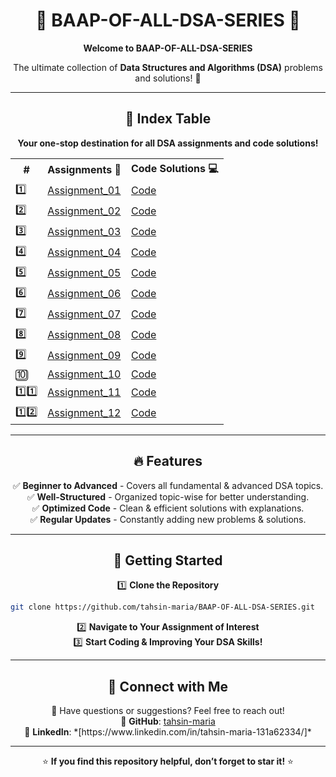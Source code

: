 <h1 align="center">🌟 BAAP-OF-ALL-DSA-SERIES 🌟</h1>

<p align="center">
  <strong>Welcome to BAAP-OF-ALL-DSA-SERIES</strong>
</p>

<p align="center">
  The ultimate collection of <strong>Data Structures and Algorithms (DSA)</strong> problems and solutions! 🚀
</p>

---

<h2 align="center">📌 Index Table</h2>

<p align="center">
  <strong>Your one-stop destination for all DSA assignments and code solutions!</strong>
</p>

<table align="center">
<tr>
<th>#</th>
<th>Assignments 📑</th>
<th>Code Solutions 💻</th>
</tr>
<tr><td>1️⃣</td> <td><a href="#">Assignment_01</a></td> <td><a href="#">Code</a></td></tr>
<tr><td>2️⃣</td> <td><a href="#">Assignment_02</a></td> <td><a href="#">Code</a></td></tr>
<tr><td>3️⃣</td> <td><a href="#">Assignment_03</a></td> <td><a href="#">Code</a></td></tr>
<tr><td>4️⃣</td> <td><a href="#">Assignment_04</a></td> <td><a href="#">Code</a></td></tr>
<tr><td>5️⃣</td> <td><a href="#">Assignment_05</a></td> <td><a href="#">Code</a></td></tr>
<tr><td>6️⃣</td> <td><a href="#">Assignment_06</a></td> <td><a href="#">Code</a></td></tr>
<tr><td>7️⃣</td> <td><a href="#">Assignment_07</a></td> <td><a href="#">Code</a></td></tr>
<tr><td>8️⃣</td> <td><a href="#">Assignment_08</a></td> <td><a href="#">Code</a></td></tr>
<tr><td>9️⃣</td> <td><a href="#">Assignment_09</a></td> <td><a href="#">Code</a></td></tr>
<tr><td>🔟</td> <td><a href="#">Assignment_10</a></td> <td><a href="#">Code</a></td></tr>
<tr><td>1️⃣1️⃣</td> <td><a href="#">Assignment_11</a></td> <td><a href="#">Code</a></td></tr>
<tr><td>1️⃣2️⃣</td> <td><a href="#">Assignment_12</a></td> <td><a href="#">Code</a></td></tr>
</table>

---

<h2 align="center">🔥 Features</h2>

<p align="center">
✅ <strong>Beginner to Advanced</strong> - Covers all fundamental & advanced DSA topics.  <br>
✅ <strong>Well-Structured</strong> - Organized topic-wise for better understanding.  <br>
✅ <strong>Optimized Code</strong> - Clean & efficient solutions with explanations.  <br>
✅ <strong>Regular Updates</strong> - Constantly adding new problems & solutions.  <br>
</p>

---

<h2 align="center">🚀 Getting Started</h2>

<p align="center">
1️⃣ <strong>Clone the Repository</strong>
</p>

```bash
git clone https://github.com/tahsin-maria/BAAP-OF-ALL-DSA-SERIES.git
```

<p align="center">
2️⃣ <strong>Navigate to Your Assignment of Interest</strong>  <br>
3️⃣ <strong>Start Coding & Improving Your DSA Skills!</strong>
</p>

---

<h2 align="center">💬 Connect with Me</h2>

<p align="center">
📩 Have questions or suggestions? Feel free to reach out!  <br>
🔗 <strong>GitHub</strong>: <a href="https://github.com/tahsin-maria">tahsin-maria</a>  <br>
🔗 <strong>LinkedIn</strong>: *[https://www.linkedin.com/in/tahsin-maria-131a62334/]*  <br>
</p>

---

<p align="center">
⭐ <strong>If you find this repository helpful, don’t forget to star it!</strong> ⭐
</p>

